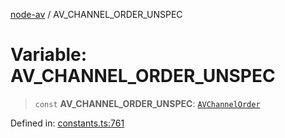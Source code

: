 [node-av](../globals.md) / AV\_CHANNEL\_ORDER\_UNSPEC

# Variable: AV\_CHANNEL\_ORDER\_UNSPEC

> `const` **AV\_CHANNEL\_ORDER\_UNSPEC**: [`AVChannelOrder`](../type-aliases/AVChannelOrder.md)

Defined in: [constants.ts:761](https://github.com/seydx/av/blob/f8631fc881b394300b1479f511d55cf1c370a87f/src/constants/constants.ts#L761)
